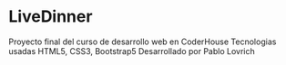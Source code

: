 # LiveDinner
Proyecto final del curso de desarrollo web en CoderHouse
Tecnologias usadas HTML5, CSS3, Bootstrap5
Desarrollado por Pablo Lovrich
